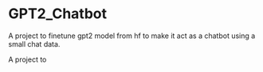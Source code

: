 # GPT2_Chatbot

A project to finetune gpt2 model from hf to make it act as a chatbot using a small chat data.

A project to
